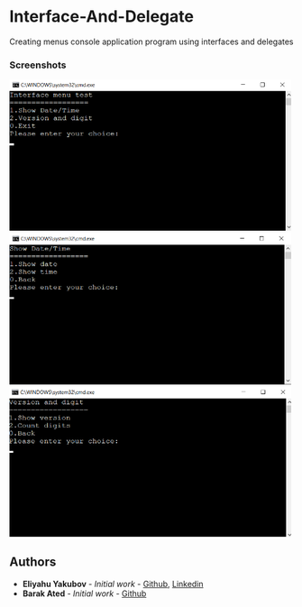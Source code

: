 # Interface-And-Delegate
Creating menus console application program using interfaces and delegates

### Screenshots

<img src="https://github.com/EliYakubov7/Interface-And-Delegate/blob/master/screenshots/interface_menu_test.png" width="500" >
<img src="https://github.com/EliYakubov7/Interface-And-Delegate/blob/master/screenshots/date_and_time.png" width="500" >
<img src="https://github.com/EliYakubov7/Interface-And-Delegate/blob/master/screenshots/version_and_digit.png" width="500" >

## Authors

* **Eliyahu Yakubov** - *Initial work* - [Github](https://github.com/EliYakubov7), [Linkedin](https://www.linkedin.com/in/eli-yakubov-961908173)
* **Barak Ated** - *Initial work* - [Github](https://github.com/barak03)

